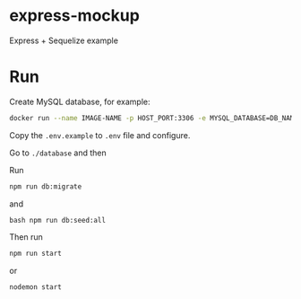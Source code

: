 # express-mockup
Express + Sequelize example

# Run
Create MySQL database, for example:

```bash
docker run --name IMAGE-NAME -p HOST_PORT:3306 -e MYSQL_DATABASE=DB_NAME -e MYSQL_USER=DB_USER -e MYSQL_PASSWORD=PASSWORD -e MYSQL_ROOT_PASSWORD=PASSWORD -d mysql:5.7
```

Copy the `.env.example` to `.env` file and configure.

Go to ```./database``` and then

Run 
```bash 
npm run db:migrate
```
and 
```
bash npm run db:seed:all
```

Then run 
```bash
npm run start
```
or
```bash
nodemon start
```